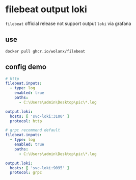 # filebeat output loki

`filebeat` official release not support output `loki` via grafana

## use
```shell
docker pull ghcr.io/wolanx/filebeat
```

## config demo

```yml
# http
filebeat.inputs:
  - type: log
    enabled: true
    paths:
      - C:\Users\admin\Desktop\pic\*.log

output.loki:
  hosts: [ 'svc-loki:3100' ]
  protocol: http
```

```yml
# grpc recommend default
filebeat.inputs:
  - type: log
    enabled: true
    paths:
      - C:\Users\admin\Desktop\pic\*.log

output.loki:
  hosts: [ 'svc-loki:9095' ]
  protocol: grpc
```
